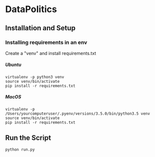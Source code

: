 # DataPolitics

## Installation and Setup

### Installing requirements in an env

Create a "venv" and install requirements.txt

##### Ubuntu
```
virtualenv -p python3 venv
source venv/bin/activate
pip install -r requirements.txt
```

##### MacOS
```
virtualenv -p /Users/yourcomputeruser/.pyenv/versions/3.5.0/bin/python3.5 venv
source venv/bin/activate
pip install -r requirements.txt
```

## Run the Script
```
python run.py
```
